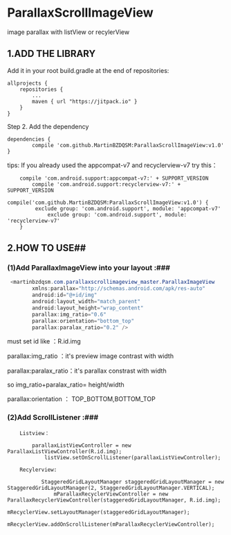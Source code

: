 # ParallaxScrollImageView
image parallax with listView or recylerView

## 1.ADD THE LIBRARY ##
Add it in your root build.gradle at the end of repositories:

	allprojects {
		repositories {
			...
			maven { url "https://jitpack.io" }
		}
	}
Step 2. Add the dependency

	dependencies {
	        compile 'com.github.MartinBZDQSM:ParallaxScrollImageView:v1.0'
	}
   tips: If you already used the appcompat-v7 and recyclerview-v7 try this：

		compile 'com.android.support:appcompat-v7:' + SUPPORT_VERSION
    		compile 'com.android.support:recyclerview-v7:' + SUPPORT_VERSION
    		compile('com.github.MartinBZDQSM:ParallaxScrollImageView:v1.0') {
			 exclude group: 'com.android.support', module: 'appcompat-v7'
        		 exclude group: 'com.android.support', module: 'recyclerview-v7'
		}

	
## 2.HOW TO USE##

### (1)Add ParallaxImageView into your layout :###
```java
 <martinbzdqsm.com.parallaxscrollimageview_master.ParallaxImageView
        xmlns:parallax="http://schemas.android.com/apk/res-auto"
        android:id="@+id/img"
        android:layout_width="match_parent"
        android:layout_height="wrap_content"
        parallax:img_ratio="0.6"   
        parallax:orientation="bottom_top"
        parallax:paralax_ratio="0.2" />
```

must set id like ：R.id.img

parallax:img_ratio ：it's preview image contrast with width 

parallax:paralax_ratio：it's parallax constrast with width

so img_ratio+paralax_ratio= height/width

parallax:orientation ：      TOP_BOTTOM,BOTTOM_TOP

### (2)Add ScrollListener :###
		Listview：     
		
			parallaxListViewController = new ParallaxListViewController(R.id.img);
        		listView.setOnScrollListener(parallaxListViewController);
	
		Recylerview:

		       StaggeredGridLayoutManager staggeredGridLayoutManager = new StaggeredGridLayoutManager(2, StaggeredGridLayoutManager.VERTICAL);
        	       mParallaxRecyclerViewController = new ParallaxRecyclerViewController(staggeredGridLayoutManager, R.id.img);
        	       mRecyclerView.setLayoutManager(staggeredGridLayoutManager);
	 	       mRecyclerView.addOnScrollListener(mParallaxRecyclerViewController);
	
